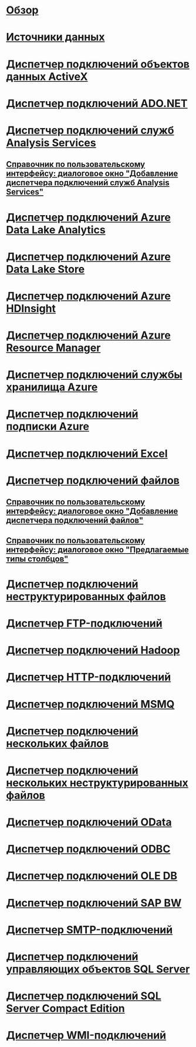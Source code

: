 # [Обзор](integration-services-ssis-connections.md)  
# [Источники данных](data-sources.md)  
# [Диспетчер подключений объектов данных ActiveX](ado-connection-manager.md)  
# [Диспетчер подключений ADO.NET](ado-net-connection-manager.md)  
# [Диспетчер подключений служб Analysis Services](analysis-services-connection-manager.md)  
## [Справочник по пользовательскому интерфейсу: диалоговое окно "Добавление диспетчера подключений служб Analysis Services"](add-analysis-services-connection-manager-dialog-box-ui-reference.md)  
# [Диспетчер подключений Azure Data Lake Analytics](azure-data-lake-analytics-connection-manager.md) 
# [Диспетчер подключений Azure Data Lake Store](azure-data-lake-store-connection-manager.md)  
# [Диспетчер подключений Azure HDInsight](azure-hdinsight-connection-manager.md)  
# [Диспетчер подключений Azure Resource Manager](azure-resource-manager-connection-manager.md)  
# [Диспетчер подключений службы хранилища Azure](azure-storage-connection-manager.md)  
# [Диспетчер подключений подписки Azure](azure-subscription-connection-manager.md)  
# [Диспетчер подключений Excel](excel-connection-manager.md)  
# [Диспетчер подключений файлов](file-connection-manager.md)  
## [Справочник по пользовательскому интерфейсу: диалоговое окно "Добавление диспетчера подключений файлов"](add-file-connection-manager-dialog-box-ui-reference.md)  
## [Справочник по пользовательскому интерфейсу: диалоговое окно "Предлагаемые типы столбцов"](suggest-column-types-dialog-box-ui-reference.md)  
# [Диспетчер подключений неструктурированных файлов](flat-file-connection-manager.md)  
# [Диспетчер FTP-подключений](ftp-connection-manager.md)  
# [Диспетчер подключений Hadoop](hadoop-connection-manager.md)  
# [Диспетчер HTTP-подключений](http-connection-manager.md)  
# [Диспетчер подключений MSMQ](msmq-connection-manager.md)  
# [Диспетчер подключений нескольких файлов](multiple-files-connection-manager.md)  
# [Диспетчер подключений нескольких неструктурированных файлов](multiple-flat-files-connection-manager.md)  
# [Диспетчер подключений OData](odata-connection-manager.md)  
# [Диспетчер подключений ODBC](odbc-connection-manager.md)  
# [Диспетчер подключений OLE DB](ole-db-connection-manager.md)  
# [Диспетчер подключений SAP BW](sap-bw-connection-manager.md)  
# [Диспетчер SMTP-подключений](smtp-connection-manager.md)  
# [Диспетчер подключений управляющих объектов SQL Server](smo-connection-manager.md)  
# [Диспетчер подключений SQL Server Compact Edition](sql-server-compact-edition-connection-manager.md)  
# [Диспетчер WMI-подключений](wmi-connection-manager.md)  
